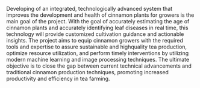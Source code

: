 Developing of an integrated, technologically advanced system that improves the development and health of cinnamon plants for growers is the main goal of the project. With the goal of accurately estimating the age of cinnamon plants and accurately identifying leaf diseases in real time, this technology will provide customized cultivation guidance and actionable insights. The project aims to equip cinnamon growers with the required tools and expertise to assure sustainable and highquality tea production, optimize resource utilization, and perform timely interventions by utilizing modern machine learning and image processing techniques. The ultimate objective is to close the gap between current technical advancements and traditional cinnamon production techniques, promoting increased productivity and efficiency in tea farming.
